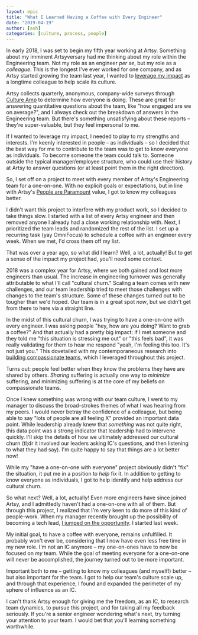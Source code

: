 ```yaml
---
layout: epic
title: "What I Learned Having a Coffee with Every Engineer"
date: "2019-04-19"
author: [ash]
categories: [culture, process, people]
---
```


In early 2018, I was set to begin my fifth year working at Artsy. Something about my imminent Artsyversary had me
thinking about my role within the Engineering team. Not my role as an engineer _per se_, but my role as a
_colleague_. This is the longest I've ever worked for one company, and as Artsy started growing the team last year,
I wanted to [leverage my impact][lev] as a longtime colleague to help scale its culture.

Artsy collects quarterly, anonymous, company-wide surveys through [Culture Amp][] to determine how everyone is
doing. These are great for answering quantitative questions about the team, like "how engaged are we on average?",
and I always check out the breakdown of answers in the Engineering team. But there's something unsatisfying about
these reports – they're super-valuable, but they feel impersonal to me.

If I wanted to leverage my impact, I needed to play to my strengths and interests. I'm keenly interested in people
– as individuals – so I decided that the best way for me to contribute to the team was to get to know everyone as
individuals. To become someone the team could talk to. Someone outside the typical manager/employee structure, who
could use their history at Artsy to answer questions (or at least point them in the right direction).

So, I set off on a project to meet with every member of Artsy's Engineering team for a one-on-one. With no explicit
goals or expectations, but in line with Artsy's [People are Paramount][pap] value, I got to know my colleagues
better.

<!-- more -->

I didn't want this project to interfere with my product work, so I decided to take things slow. I started with a
list of every Artsy engineer and then removed anyone I already had a close working relationship with. Next, I
prioritized the team leads and randomized the rest of the list. I set up a recurring task (yay OmniFocus) to
schedule a coffee with an engineer every week. When we met, I'd cross them off my list.

That was over a year ago, so what did I learn? Well, a lot, actually! But to get a sense of the impact my project
had, you'll need some context.

2018 was a complex year for Artsy, where we both gained and lost more engineers than usual. The increase in
engineering turnover was generally attributable to what I'll call "cultural churn." Scaling a team comes with new
challenges, and our team leadership tried to meet those challenges with changes to the team's structure. Some of
these changes turned out to be tougher than we'd hoped. Our team is in a great spot _now_, but we didn't get from
there to here via a straight line.

In the midst of this cultural churn, I was trying to have a one-on-one with every engineer. I was asking
people "hey, how are you doing? Want to grab a coffee?" And that actually had a pretty big impact: if I met someone
and they told me "this situation is stressing me out" or "this feels bad", it was really validating for them to
hear me respond "yeah, I'm feeling this too. It's not just you." This dovetailed with my contemporaneous research
into [building compassionate teams][teams], which I leveraged throughout this project.

Turns out: people feel better when they know the problems they have are shared by others. _Sharing_ suffering is
actually one way to _minimize_ suffering, and minimizing suffering is at the core of my beliefs on compassionate
teams.

Once I knew something was wrong with our team culture, I went to my manager to discuss the broad-strokes themes of
what I was hearing from my peers. I would never betray the confidence of a colleague, but being able to say "lots
of people are all feeling X" provided an important data point. While leadership already knew that _something_ was
not quite right, this data point was a strong indicator that leadership had to intervene quickly. I'll skip the
details of how we ultimately addressed our cultural churn (tl;dr it involved our leaders asking IC's questions, and
then listening to what they had say). I'm quite happy to say that things are a lot better now!

While my "have a one-on-one with everyone" project obviously didn't "fix" the situation, it put me in a position to
_help_ fix it. In addition to getting to know everyone as individuals, I got to help identify and help address our
cultural churn.

So what next? Well, a lot, actually! Even more engineers have since joined Artsy, and I admittedly haven't had a
one-on-one with all of them. But through this project, I realized that I'm very keen to do more of this kind of
people-work. When my manager recently brought up the possibility of becoming a tech lead, [I jumped on the
opportunity][tl]. I started last week.

My initial goal, to have a coffee with everyone, remains unfulfilled. It probably won't ever be, considering that I
now have even less free time in my new role. I'm not an IC anymore – my one-on-ones have to now be focused on _my_
team. While the goal of meeting everyone for a one-on-one will never be accomplished, the journey turned out to be
more important.

Important both to me – getting to know my colleagues (and myself!) better – but also important for the team. I got
to help our team's culture scale up, and through that experience, I found and expanded the perimeter of my sphere
of influence as an IC.

I can't thank Artsy enough for giving me the freedom, as an IC, to research team dynamics, to pursue this project,
and for taking all my feedback seriously. If you're a senior engineer wondering what's next, try turning your
attention to your team. I would bet that you'll learning something worthwhile.

[lev]: https://github.com/artsy/README/blob/master/culture/engineering-principles.md#leverage-your-impact
[culture amp]: https://www.cultureamp.com
[pap]: https://github.com/artsy/README/blob/master/culture/what-is-artsy.md#people-are-paramount
[teams]: https://ashfurrow.com/blog/building-better-software-by-building-better-teams/
[tl]: https://ashfurrow.com/blog/reflecting-on-5-years-at-artsy/
